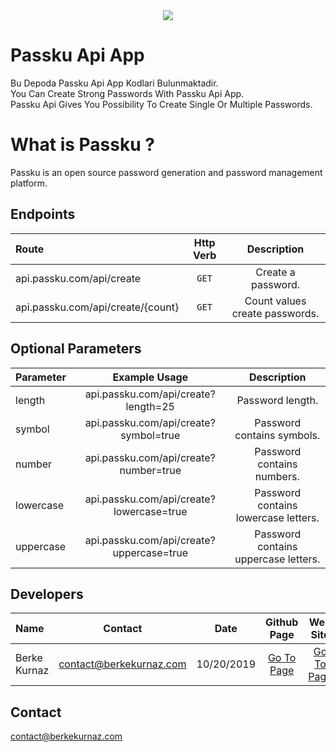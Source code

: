 ﻿<center><img src="https://i.resimyukle.xyz/HRH0AR.png" width="%100" /></center>

# Passku Api App 
Bu Depoda Passku Api App Kodlari Bulunmaktadir. <br/>
You Can Create Strong Passwords With Passku Api App. <br/>
Passku Api Gives You Possibility To Create Single Or Multiple Passwords.

# What is Passku ? 
Passku is an open source password generation and password management platform. <br/>

## Endpoints
| Route        | Http Verb           |  Description  
| :------------- |:-------------:| :-----:|
| api.passku.com/api/create | `GET` | Create a password.
| api.passku.com/api/create/{count} | `GET` | Count values create passwords.

## Optional Parameters
| Parameter        | Example Usage           |  Description  
| :------------- |:-------------:| :-----:|
| length | api.passku.com/api/create?length=25 | Password length.
| symbol | api.passku.com/api/create?symbol=true | Password contains symbols.
| number | api.passku.com/api/create?number=true | Password contains numbers.
| lowercase | api.passku.com/api/create?lowercase=true | Password contains lowercase letters.
| uppercase | api.passku.com/api/create?uppercase=true | Password contains uppercase letters.

## Developers 
| Name        | Contact           |  Date  | Github Page | Web Site
| :------------- |:-------------:| :-----:| :-----:| :-----:|
| Berke Kurnaz | contact@berkekurnaz.com | 10/20/2019 | [Go To Page](https://www.google.com) | [Go To Page](https://www.google.com)

## Contact
contact@berkekurnaz.com